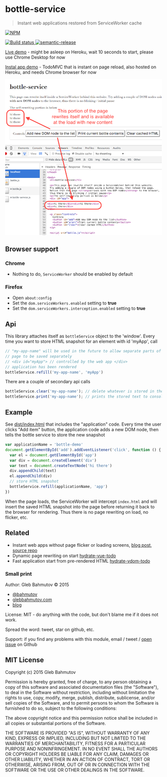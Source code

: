 # bottle-service
> Instant web applications restored from ServiceWorker cache

[![NPM][bottle-service-icon] ][bottle-service-url]

[![Build status][bottle-service-ci-image] ][bottle-service-ci-url]
[![semantic-release][semantic-image] ][semantic-url]

[Live demo](https://bottle-service.herokuapp.com/) - might be asleep on Heroku,
wait 10 seconds to start, please use Chrome Desktop for now

[Instal app demo](https://instant-todo.herokuapp.com/) - TodoMVC that is instant on
page reload, also hosted on Heroku, and needs Chrome browser for now

![page source](page-source.png)

## Browser support

### Chrome 

* Nothing to do, `ServiceWorker` should be enabled by default

### Firefox

* Open `about:config`
* Set the `dom.serviceWorkers.enabled` setting to **true**
* Set the `dom.serviceWorkers.interception.enabled` setting to **true**

## Api

This library attaches itself as `bottleService` object to the 'window'. Every time
you want to store HTML snapshot for an element with id 'myApp', call

```js
// "my-app-name" will be used in the future to allow separate parts of the
// page to be saved separately
// <div id="myApp"> // controlled by the web app </div>
// application has been rendered
bottleService.refill('my-app-name', 'myApp')
```

There are a couple of secondary api calls

```js
bottleService.clear('my-app-name'); // delete whatever is stored in the ServiceWorker cache
bottleService.print('my-app-name'); // prints the stored text to console
```

## Example

See [dist/index.html](dist/index.html) that includes the "application" code.
Every time the user clicks "Add item" button, the application code adds a new DOM node,
then tells the bottle service to store the new snapshot

```js
var applicationName = 'bottle-demo'
document.getElementById('add').addEventListener('click', function () {
  var el = document.getElementById('app')
  var div = document.createElement('div')
  var text = document.createTextNode('hi there')
  div.appendChild(text)
  el.appendChild(div)
  // store HTML snapshot
  bottleService.refill(applicationName, 'app')
})
```

When the page loads, the ServiceWorker will intercept `index.html` and will insert
the saved HTML snapshot into the page before returning it back to the browser for rendering.
Thus there is no page rewriting on load, no flicker, etc.

## Related

* Instant web apps without page flicker or loading screens, 
  [blog post](http://glebbahmutov.com/blog/instant-web-application/), 
  [source repo](https://github.com/bahmutov/instant-vdom-todo)
* Dynamic page rewriting on start [hydrate-vue-todo](https://github.com/bahmutov/hydrate-vue-todo)
* Fast application start from pre-rendered HTML 
  [hydrate-vdom-todo](https://github.com/bahmutov/hydrate-vdom-todo)

### Small print

Author: Gleb Bahmutov &copy; 2015

* [@bahmutov](https://twitter.com/bahmutov)
* [glebbahmutov.com](http://glebbahmutov.com)
* [blog](http://glebbahmutov.com/blog/)

License: MIT - do anything with the code, but don't blame me if it does not work.

Spread the word: tweet, star on github, etc.

Support: if you find any problems with this module, email / tweet /
[open issue](https://github.com/bahmutov/bottle-service/issues) on Github

## MIT License

Copyright (c) 2015 Gleb Bahmutov

Permission is hereby granted, free of charge, to any person
obtaining a copy of this software and associated documentation
files (the "Software"), to deal in the Software without
restriction, including without limitation the rights to use,
copy, modify, merge, publish, distribute, sublicense, and/or sell
copies of the Software, and to permit persons to whom the
Software is furnished to do so, subject to the following
conditions:

The above copyright notice and this permission notice shall be
included in all copies or substantial portions of the Software.

THE SOFTWARE IS PROVIDED "AS IS", WITHOUT WARRANTY OF ANY KIND,
EXPRESS OR IMPLIED, INCLUDING BUT NOT LIMITED TO THE WARRANTIES
OF MERCHANTABILITY, FITNESS FOR A PARTICULAR PURPOSE AND
NONINFRINGEMENT. IN NO EVENT SHALL THE AUTHORS OR COPYRIGHT
HOLDERS BE LIABLE FOR ANY CLAIM, DAMAGES OR OTHER LIABILITY,
WHETHER IN AN ACTION OF CONTRACT, TORT OR OTHERWISE, ARISING
FROM, OUT OF OR IN CONNECTION WITH THE SOFTWARE OR THE USE OR
OTHER DEALINGS IN THE SOFTWARE.

[bottle-service-icon]: https://nodei.co/npm/bottle-service.png?downloads=true
[bottle-service-url]: https://npmjs.org/package/bottle-service
[bottle-service-ci-image]: https://travis-ci.org/bahmutov/bottle-service.png?branch=master
[bottle-service-ci-url]: https://travis-ci.org/bahmutov/bottle-service
[semantic-image]: https://img.shields.io/badge/%20%20%F0%9F%93%A6%F0%9F%9A%80-semantic--release-e10079.svg
[semantic-url]: https://github.com/semantic-release/semantic-release
